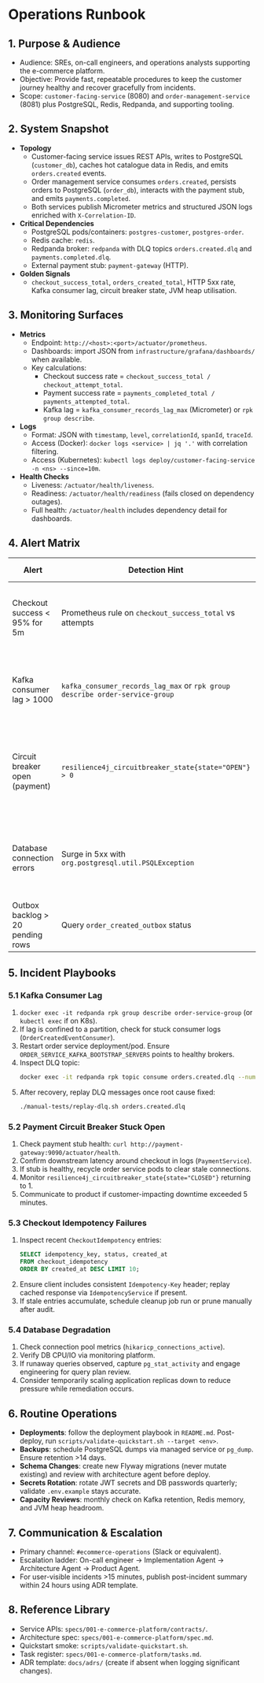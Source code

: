 # Operations Runbook

## 1. Purpose & Audience
- Audience: SREs, on-call engineers, and operations analysts supporting the e-commerce platform.
- Objective: Provide fast, repeatable procedures to keep the customer journey healthy and recover gracefully from incidents.
- Scope: `customer-facing-service` (8080) and `order-management-service` (8081) plus PostgreSQL, Redis, Redpanda, and supporting tooling.

## 2. System Snapshot
- **Topology**
  - Customer-facing service issues REST APIs, writes to PostgreSQL (`customer_db`), caches hot catalogue data in Redis, and emits `orders.created` events.
  - Order management service consumes `orders.created`, persists orders to PostgreSQL (`order_db`), interacts with the payment stub, and emits `payments.completed`.
  - Both services publish Micrometer metrics and structured JSON logs enriched with `X-Correlation-ID`.
- **Critical Dependencies**
  - PostgreSQL pods/containers: `postgres-customer`, `postgres-order`.
  - Redis cache: `redis`.
  - Redpanda broker: `redpanda` with DLQ topics `orders.created.dlq` and `payments.completed.dlq`.
  - External payment stub: `payment-gateway` (HTTP).
- **Golden Signals**
  - `checkout_success_total`, `orders_created_total`, HTTP 5xx rate, Kafka consumer lag, circuit breaker state, JVM heap utilisation.

## 3. Monitoring Surfaces
- **Metrics**
  - Endpoint: `http://<host>:<port>/actuator/prometheus`.
  - Dashboards: import JSON from `infrastructure/grafana/dashboards/` when available.
  - Key calculations:
    - Checkout success rate = `checkout_success_total / checkout_attempt_total`.
    - Payment success rate = `payments_completed_total / payments_attempted_total`.
    - Kafka lag = `kafka_consumer_records_lag_max` (Micrometer) or `rpk group describe`.
- **Logs**
  - Format: JSON with `timestamp`, `level`, `correlationId`, `spanId`, `traceId`.
  - Access (Docker): `docker logs <service> | jq '.'` with correlation filtering.
  - Access (Kubernetes): `kubectl logs deploy/customer-facing-service -n <ns> --since=10m`.
- **Health Checks**
  - Liveness: `/actuator/health/liveness`.
  - Readiness: `/actuator/health/readiness` (fails closed on dependency outages).
  - Full health: `/actuator/health` includes dependency detail for dashboards.

## 4. Alert Matrix
| Alert | Detection Hint | First Response | Escalation Trigger |
| ----- | --------------- | -------------- | ------------------ |
| Checkout success < 95% for 5m | Prometheus rule on `checkout_success_total` vs attempts | Run quickstart smoke, inspect payment stub, review error logs | Cannot restore >95% within 30m |
| Kafka consumer lag > 1000 | `kafka_consumer_records_lag_max` or `rpk group describe order-service-group` | Check order service pods, restart consumer, inspect DLQ | Backlog still >1000 after 15m |
| Circuit breaker open (payment) | `resilience4j_circuitbreaker_state{state="OPEN"} > 0` | Verify payment stub health, clear connectivity issues, ensure retries resume | Breaker oscillating for >10m |
| Database connection errors | Surge in 5xx with `org.postgresql.util.PSQLException` | Validate DB pod health, check connection pool saturation, failover if needed | DB unreachable >10m |
| Outbox backlog > 20 pending rows | Query `order_created_outbox` status | Restart publisher, replay DLQ events | Pending > 20 for >15m |

## 5. Incident Playbooks
### 5.1 Kafka Consumer Lag
1. `docker exec -it redpanda rpk group describe order-service-group` (or `kubectl exec` if on K8s).
2. If lag is confined to a partition, check for stuck consumer logs (`OrderCreatedEventConsumer`).
3. Restart order service deployment/pod. Ensure `ORDER_SERVICE_KAFKA_BOOTSTRAP_SERVERS` points to healthy brokers.
4. Inspect DLQ topic:
   ```bash
   docker exec -it redpanda rpk topic consume orders.created.dlq --num 5
   ```
5. After recovery, replay DLQ messages once root cause fixed:
   ```bash
   ./manual-tests/replay-dlq.sh orders.created.dlq
   ```

### 5.2 Payment Circuit Breaker Stuck Open
1. Check payment stub health: `curl http://payment-gateway:9090/actuator/health`.
2. Confirm downstream latency around checkout in logs (`PaymentService`).
3. If stub is healthy, recycle order service pods to clear stale connections.
4. Monitor `resilience4j_circuitbreaker_state{state="CLOSED"}` returning to 1.
5. Communicate to product if customer-impacting downtime exceeded 5 minutes.

### 5.3 Checkout Idempotency Failures
1. Inspect recent `CheckoutIdempotency` entries:
   ```sql
   SELECT idempotency_key, status, created_at
   FROM checkout_idempotency
   ORDER BY created_at DESC LIMIT 10;
   ```
2. Ensure client includes consistent `Idempotency-Key` header; replay cached response via `IdempotencyService` if present.
3. If stale entries accumulate, schedule cleanup job run or prune manually after audit.

### 5.4 Database Degradation
1. Check connection pool metrics (`hikaricp_connections_active`).
2. Verify DB CPU/IO via monitoring platform.
3. If runaway queries observed, capture `pg_stat_activity` and engage engineering for query plan review.
4. Consider temporarily scaling application replicas down to reduce pressure while remediation occurs.

## 6. Routine Operations
- **Deployments**: follow the deployment playbook in `README.md`. Post-deploy, run `scripts/validate-quickstart.sh --target <env>`.
- **Backups**: schedule PostgreSQL dumps via managed service or `pg_dump`. Ensure retention >14 days.
- **Schema Changes**: create new Flyway migrations (never mutate existing) and review with architecture agent before deploy.
- **Secrets Rotation**: rotate JWT secrets and DB passwords quarterly; validate `.env.example` stays accurate.
- **Capacity Reviews**: monthly check on Kafka retention, Redis memory, and JVM heap headroom.

## 7. Communication & Escalation
- Primary channel: `#ecommerce-operations` (Slack or equivalent).
- Escalation ladder: On-call engineer → Implementation Agent → Architecture Agent → Product Agent.
- For user-visible incidents >15 minutes, publish post-incident summary within 24 hours using ADR template.

## 8. Reference Library
- Service APIs: `specs/001-e-commerce-platform/contracts/`.
- Architecture spec: `specs/001-e-commerce-platform/spec.md`.
- Quickstart smoke: `scripts/validate-quickstart.sh`.
- Task register: `specs/001-e-commerce-platform/tasks.md`.
- ADR template: `docs/adrs/` (create if absent when logging significant changes).
